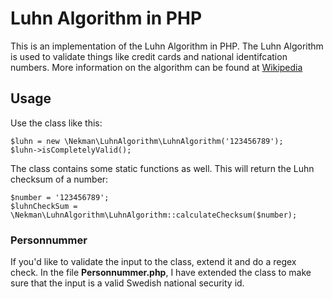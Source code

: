 # Luhn Algorithm in PHP
This is an implementation of the Luhn Algorithm in PHP. The Luhn Algorithm is
used to validate things like credit cards and national identifcation numbers.
More information on the algorithm can be found at [Wikipedia](http://en.wikipedia.org/wiki/Luhn_algorithm)

## Usage
Use the class like this:

	$luhn = new \Nekman\LuhnAlgorithm\LuhnAlgorithm('123456789');
	$luhn->isCompletelyValid();


The class contains some static functions as well. This will return the Luhn
checksum of a number:

	$number = '123456789';
	$luhnCheckSum = \Nekman\LuhnAlgorithm\LuhnAlgorithm::calculateChecksum($number);

### Personnummer
If you'd like to validate the input to the class, extend it and do a regex check.
In the file **Personnummer.php**, I have extended the class to make sure that the
input is a valid Swedish national security id.

